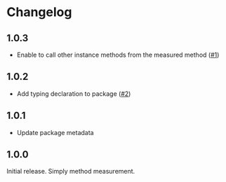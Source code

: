 # Changelog

## 1.0.3
 
* Enable to call other instance methods from the measured method ([#1](https://github.com/anmuel/marky-decorator/issues/1))

## 1.0.2

* Add typing declaration to package ([#2](https://github.com/anmuel/marky-decorator/issues/2))

## 1.0.1

* Update package metadata

## 1.0.0

Initial release. Simply method measurement.
